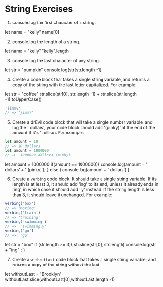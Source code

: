 # String Exercises

1. console.log the first character of a string.

let name = "kelly"
name[0]

2. console.log the length of a string.

let name = "kelly"
"kelly".length

3. console.log the last character of any string.

let str = "pumpkin"
console.log(str[str.length -1])

4. Create a code block that takes a single string variable, and returns a copy of the string with the last letter capitalized. For example:

let str = "coffee"
str.slice(str[0], str.length -1) + str.slice(str.length -1).toUpperCase()

```js
'jimmy'
// => 'jimmY'
```

5. Create a drEvil code block that will take a single number variable, and log the '<variableAmount> dollars',
your code block should add '(pinky)' at the end of the amount if it's 1 million. For example:

```js
let amount = 10
// => 10 dollars
let amount = 1000000
// =>  1000000 dollars (pinky)
```

let amount = 1000000
if(amount == 1000000){
 console.log(amount + ' dollars' + ' (pinky)');
} else {
  console.log(amount + ' dollars')
}

6. Create a `verbing` code block. It should take a single string variable. If its length is at least 3, it should add 'ing' to its end, unless it already ends in 'ing', in which case it should add 'ly' instead. If the string length is less than 3, it should leave it unchanged.
For example:

```js
verbing('box')
// => 'boxing'
verbing('train')
// => 'training'
verbing('swimming')
// =>  'swimmingly'
verbing('go')
// =>  'go'
```

let str = "box"
if (str.length >= 3){
  str.slice(str[0], str.length)
  console.log(str + "ing");
}

7. Create a `withoutLast` code block that takes a single string variable, and returns a copy of the string without the  last

let withoutLast = "Brooklyn"
withoutLast.slice(withoutLast[0],withoutLast.length -1)
